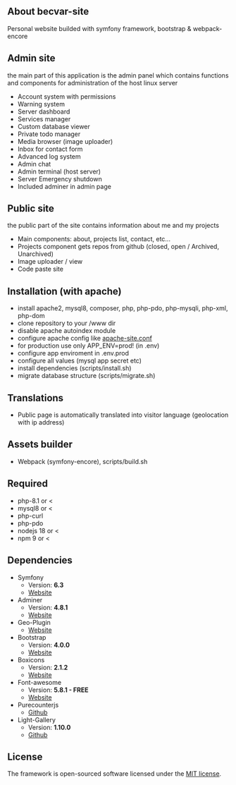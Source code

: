 ## About becvar-site
Personal website builded with symfony framework, bootstrap & webpack-encore

## Admin site
the main part of this application is the admin panel which contains functions and components for administration of the host linux server
 - Account system with permissions
 - Warning system
 - Server dashboard
 - Services manager
 - Custom database viewer
 - Private todo manager
 - Media browser (image uploader)
 - Inbox for contact form
 - Advanced log system
 - Admin chat
 - Admin terminal (host server)
 - Server Emergency shutdown
 - Included adminer in admin page

## Public site
the public part of the site contains information about me and my projects
 - Main components: about, projects list, contact, etc...
 - Projects component gets repos from github (closed, open / Archived, Unarchived)
 - Image uploader / view
 - Code paste site

## Installation (with apache)
 - install apache2, mysql8, composer, php, php-pdo, php-mysqli, php-xml, php-dom
 - clone repository to your /www dir
 - disable apache autoindex module
 - configure apache config like [apache-site.conf](./apache-site.conf)
 - for production use only APP_ENV=prod! (in .env)
 - configure app enviroment in .env.prod
 - configure all values (mysql app secret etc)
 - install dependencies (scripts/install.sh)
 - migrate database structure (scripts/migrate.sh)

## Translations
 - Public page is automatically translated into visitor language (geolocation with ip address)

## Assets builder
 - Webpack (symfony-encore), scripts/build.sh

## Required
 - php-8.1 or <
 - mysql8 or <
 - php-curl
 - php-pdo
 - nodejs 18 or <
 - npm 9 or <

## Dependencies 
* Symfony
   * Version: **6.3**
   * [Website](https://symfony.com/)   
* Adminer
   * Version: **4.8.1**
   * [Website](https://www.adminer.org/)
* Geo-Plugin
   * [Website](http://www.geoplugin.net/)
* Bootstrap
   * Version: **4.0.0**
   * [Website](https://getbootstrap.com/)
* Boxicons
   * Version: **2.1.2**
   * [Website](https://boxicons.com/)
* Font-awesome
   * Version: **5.8.1 - FREE**
   * [Website](https://fontawesome.com)
* Purecounterjs
   * [Github](https://github.com/srexi/purecounterjs)
* Light-Gallery
   * Version: **1.10.0**
   * [Github](https://github.com/sachinchoolur/lightGallery)

## License
The framework is open-sourced software licensed under the [MIT license](https://opensource.org/licenses/MIT).
